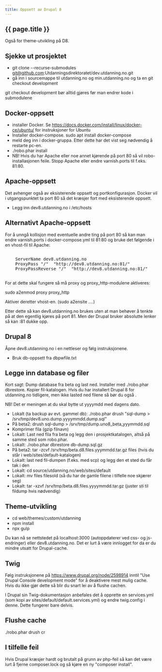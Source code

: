 ```yaml
---
title: Oppsett av Drupal 8
---
```


## {{ page.title }}

Også for theme-utvikling på D8.

## Sjekke ut prosjektet

- git clone --recurse-submodules git@github.com:Utdanningsdirektoratet/dev.utdanning.no.git
- gå inn i sourcemappe til utdanning.no og min.utdanning.no og ta en git checkout development

git checkout development bør alltid gjøres før man endrer kode i submodulene


## Docker-oppsett

- installer Docker. Se https://docs.docker.com/install/linux/docker-ce/ubuntu/ for instruksjoner for Ubuntu
- Installer docker-compose. sudo apt install docker-compose
- meld deg inn i docker-gruppa. Etter dette har det vist seg nødvendig å restarte pc-en.
- ./robo.phar install 
- NB! Hvis du har Apache eller noe annet kjørende på port 80 så vil robo-installasjonen feile. Stopp Apache eller endre varnish.ports til f.eks. 81:80.


## Apache-oppsett

Det avhenger også av eksisterende oppsett og portkonfigurasjon. Docker vil i utgangspunktet ta port 80 så det kræsjer fort med eksisterende oppsett.

- Legg inn dev8.utdanning.no i /etc/hosts

## Alternativt Apache-oppsett

For å unngå kollisjon med eventuelle andre ting på port 80 så kan man endre varnish.ports i docker-compose.yml til 81:80 og bruke det følgende i en vhost-fil til Apache:
<pre>
<VirtualHost *:80>
    ServerName dev8.utdanning.no
    ProxyPass "/"  "http://dev8.utdanning.no:81/"
    ProxyPassReverse "/"  "http://dev8.utdanning.no:81/"
</VirtualHost>
</pre>

For at dette skal fungere så må proxy og proxy_http-modulene aktiveres:

sudo a2enmod proxy proxy_http

Aktiver deretter vhost-en. (sudo a2ensite ....)

Etter dette så kan dev8.utdanning.no brukes uten at man behøver å tenkte på at den egentlig kjøres på port 81. Men der Drupal bruker absolutte lenker så kan :81 dukke opp.



## Drupal 8

Åpne dev8.utdanning.no i en nettleser og følg instruksjonene.

- Bruk db-oppsett fra dbpwfile.txt


## Legge inn database og filer

Kort sagt: Dump database fra beta og last ned. Installer med ./robo.phar dbrestore. Kopier fil-katalogen.
Hvis du har installert Drupal 8 for utdanning.no tidligere, men ikke lasted ned filene så bør du også .

NB! Det er meningen at du skal bytte ut yyyymdd med dagens dato.

- Lokalt (ta backup av evt. gammel db): ./robo.phar drush "sql-dump > /srv/tmp/dev8.uno.dump.yyyymmdd.dump.sql"
- På beta2: drush sql-dump > /srv/tmp/dump.uno8_beta_yyymmdd.sql
- Komprimer fila (gzip filnavn)
- Lokalt: Last ned fila fra beta og legg den i prosjektkatalogen, altså på samme sted som robo.phar.
- Lokalt: ./robo.phar dbrestore db-dump.sql.gz
- På beta2: tar -zcvf /srv/tmp/beta.d8.files.yyymmdd.tar.gz files (hvis du står i web/sites/default-katalogen)
- Lokalt: last ned fil-dumpen (f.eks. med scp) og legg den et sted du får tak i den
- Lokalt: cd source/utdanning.no/web/sites/default
- Lokalt: mv files filesold (så du har de gamle filene i tilfelle noe skjærer seg)
- Lokalt: tar -xzvf /srv/tmp/beta.d8.files.yyyymmdd.tar.gz (juster sti til fildump hvis nødvendig)


## Theme-utvikling

- cd web/themes/custom/utdanning
- npm install
- npx gulp

Du kan nå se nettstedet på localhost:3000 (autoppdaterer ved css- og js-endringer) eller dev8.utdanning.no. Det er lurt å være innlogget for da er du mindre utsatt for Drupal-cache.


## Twig

Følg instruksjonene på https://www.drupal.org/node/2598914 inntil "Use Drupal Console development mode" for å deaktivere mest mulig cache. Hvis du ikke gjør dette så blir du snart lei av å flushe cachen.

I Drupal sin Twig-dokumentasjon anbefales det å opprette en services.yml (som kopi av sites/default/default.services.yml) og endre twig.config i denne. Dette fungerer bare delvis.


## Flushe cache

./robo.phar drush cr


## I tilfelle feil

Hvis Drupal kræsjer hardt og brutalt på grunn av php-feil så kan det være lurt å fjerne composer.lock og så kjøre en ny "composer install".
